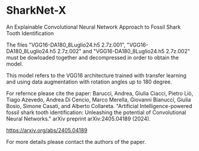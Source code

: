 # SharkNet-X
An Explainable Convolutional Neural Network Approach to Fossil Shark Tooth Identification

The files "VGG16-DA180_8Luglio24.h5 2.7z.001", "VGG16-DA180_8Luglio24.h5 2.7z.002" and "VGG16-DA180_8Luglio24.h5 2.7z.002" must be dowloaded together and decompressed in order to obtain the model.

This model refers to the VGG16 architecture trained with transfer learning and using data augmentation with rotation angles up to 180 degree.


For refernce please cite the paper:
Barucci, Andrea, Giulia Ciacci, Pietro Liò, Tiago Azevedo, Andrea Di Cencio, Marco Merella, Giovanni Bianucci, Giulia Bosio, Simone Casati, and Alberto Collareta. "Artificial Intelligence-powered fossil shark tooth identification: Unleashing the potential of Convolutional Neural Networks." arXiv preprint arXiv:2405.04189 (2024).

https://arxiv.org/abs/2405.04189


For more details please contact the authors of the paper.

